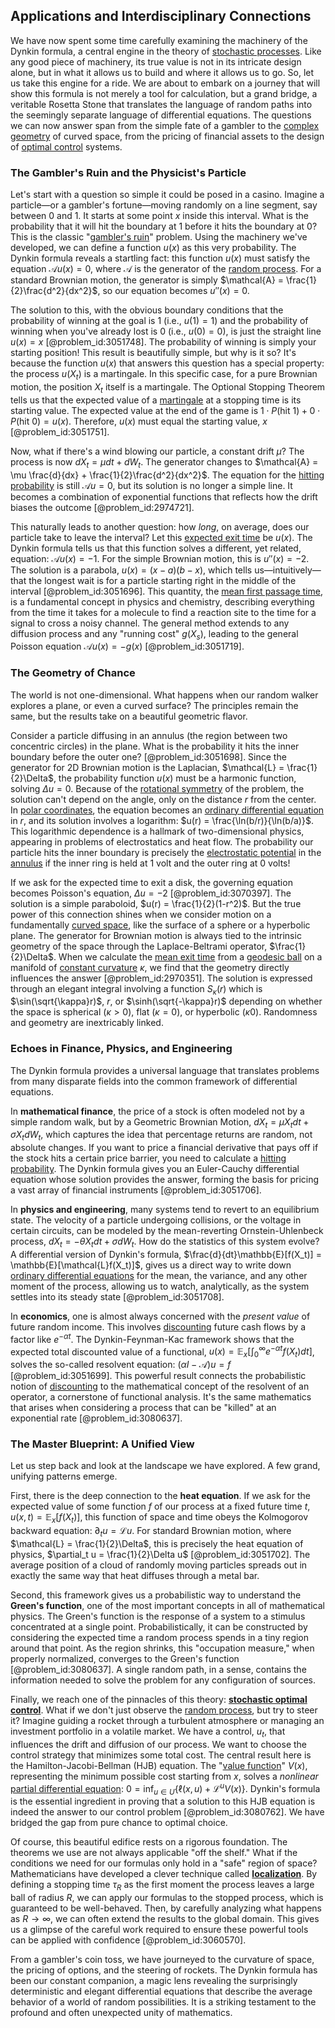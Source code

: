 ## Applications and Interdisciplinary Connections

We have now spent some time carefully examining the machinery of the Dynkin formula, a central engine in the theory of [stochastic processes](@article_id:141072). Like any good piece of machinery, its true value is not in its intricate design alone, but in what it allows us to build and where it allows us to go. So, let us take this engine for a ride. We are about to embark on a journey that will show this formula is not merely a tool for calculation, but a grand bridge, a veritable Rosetta Stone that translates the language of random paths into the seemingly separate language of differential equations. The questions we can now answer span from the simple fate of a gambler to the [complex geometry](@article_id:158586) of curved space, from the pricing of financial assets to the design of [optimal control](@article_id:137985) systems.

### The Gambler's Ruin and the Physicist's Particle

Let's start with a question so simple it could be posed in a casino. Imagine a particle—or a gambler's fortune—moving randomly on a line segment, say between 0 and 1. It starts at some point $x$ inside this interval. What is the probability that it will hit the boundary at 1 before it hits the boundary at 0? This is the classic "[gambler's ruin](@article_id:261805)" problem. Using the machinery we've developed, we can define a function $u(x)$ as this very probability. The Dynkin formula reveals a startling fact: this function $u(x)$ must satisfy the equation $\mathcal{A}u(x) = 0$, where $\mathcal{A}$ is the generator of the [random process](@article_id:269111). For a standard Brownian motion, the generator is simply $\mathcal{A} = \frac{1}{2}\frac{d^2}{dx^2}$, so our equation becomes $u''(x) = 0$.

The solution to this, with the obvious boundary conditions that the probability of winning at the goal is $1$ (i.e., $u(1)=1$) and the probability of winning when you've already lost is $0$ (i.e., $u(0)=0$), is just the straight line $u(x) = x$ [@problem_id:3051748]. The probability of winning is simply your starting position! This result is beautifully simple, but why is it so? It's because the function $u(x)$ that answers this question has a special property: the process $u(X_t)$ is a martingale. In this specific case, for a pure Brownian motion, the position $X_t$ itself is a martingale. The Optional Stopping Theorem tells us that the expected value of a [martingale](@article_id:145542) at a stopping time is its starting value. The expected value at the end of the game is $1 \cdot P(\text{hit 1}) + 0 \cdot P(\text{hit 0}) = u(x)$. Therefore, $u(x)$ must equal the starting value, $x$ [@problem_id:3051751].

Now, what if there's a wind blowing our particle, a constant drift $\mu$? The process is now $dX_t = \mu dt + dW_t$. The generator changes to $\mathcal{A} = \mu \frac{d}{dx} + \frac{1}{2}\frac{d^2}{dx^2}$. The equation for the [hitting probability](@article_id:266371) is still $\mathcal{A}u=0$, but its solution is no longer a simple line. It becomes a combination of exponential functions that reflects how the drift biases the outcome [@problem_id:2974721].

This naturally leads to another question: how *long*, on average, does our particle take to leave the interval? Let this [expected exit time](@article_id:637349) be $u(x)$. The Dynkin formula tells us that this function solves a different, yet related, equation: $\mathcal{A}u(x) = -1$. For the simple Brownian motion, this is $u''(x) = -2$. The solution is a parabola, $u(x) = (x-a)(b-x)$, which tells us—intuitively—that the longest wait is for a particle starting right in the middle of the interval [@problem_id:3051696]. This quantity, the [mean first passage time](@article_id:182474), is a fundamental concept in physics and chemistry, describing everything from the time it takes for a molecule to find a reaction site to the time for a signal to cross a noisy channel. The general method extends to any diffusion process and any "running cost" $g(X_s)$, leading to the general Poisson equation $\mathcal{A}u(x) = -g(x)$ [@problem_id:3051719].

### The Geometry of Chance

The world is not one-dimensional. What happens when our random walker explores a plane, or even a curved surface? The principles remain the same, but the results take on a beautiful geometric flavor.

Consider a particle diffusing in an annulus (the region between two concentric circles) in the plane. What is the probability it hits the inner boundary before the outer one? [@problem_id:3051698]. Since the generator for 2D Brownian motion is the Laplacian, $\mathcal{L} = \frac{1}{2}\Delta$, the probability function $u(x)$ must be a harmonic function, solving $\Delta u = 0$. Because of the [rotational symmetry](@article_id:136583) of the problem, the solution can't depend on the angle, only on the distance $r$ from the center. In [polar coordinates](@article_id:158931), the equation becomes an [ordinary differential equation](@article_id:168127) in $r$, and its solution involves a logarithm: $u(r) = \frac{\ln(b/r)}{\ln(b/a)}$. This logarithmic dependence is a hallmark of two-dimensional physics, appearing in problems of electrostatics and heat flow. The probability our particle hits the inner boundary is precisely the [electrostatic potential](@article_id:139819) in the [annulus](@article_id:163184) if the inner ring is held at 1 volt and the outer ring at 0 volts!

If we ask for the expected time to exit a disk, the governing equation becomes Poisson's equation, $\Delta u = -2$ [@problem_id:3070397]. The solution is a simple paraboloid, $u(r) = \frac{1}{2}(1-r^2)$. But the true power of this connection shines when we consider motion on a fundamentally [curved space](@article_id:157539), like the surface of a sphere or a hyperbolic plane. The generator for Brownian motion is always tied to the intrinsic geometry of the space through the Laplace-Beltrami operator, $\frac{1}{2}\Delta$. When we calculate the [mean exit time](@article_id:204306) from a [geodesic ball](@article_id:198156) on a manifold of [constant curvature](@article_id:161628) $\kappa$, we find that the geometry directly influences the answer [@problem_id:2970351]. The solution is expressed through an elegant integral involving a function $S_\kappa(r)$ which is $\sin(\sqrt{\kappa}r)$, $r$, or $\sinh(\sqrt{-\kappa}r)$ depending on whether the space is spherical ($\kappa>0$), flat ($\kappa=0$), or hyperbolic ($\kappa0$). Randomness and geometry are inextricably linked.

### Echoes in Finance, Physics, and Engineering

The Dynkin formula provides a universal language that translates problems from many disparate fields into the common framework of differential equations.

In **mathematical finance**, the price of a stock is often modeled not by a simple random walk, but by a Geometric Brownian Motion, $dX_t = \mu X_t dt + \sigma X_t dW_t$, which captures the idea that percentage returns are random, not absolute changes. If you want to price a financial derivative that pays off if the stock hits a certain price barrier, you need to calculate a [hitting probability](@article_id:266371). The Dynkin formula gives you an Euler-Cauchy differential equation whose solution provides the answer, forming the basis for pricing a vast array of financial instruments [@problem_id:3051706].

In **physics and engineering**, many systems tend to revert to an equilibrium state. The velocity of a particle undergoing collisions, or the voltage in certain circuits, can be modeled by the mean-reverting Ornstein-Uhlenbeck process, $dX_t = -\theta X_t dt + \sigma dW_t$. How do the statistics of this system evolve? A differential version of Dynkin's formula, $\frac{d}{dt}\mathbb{E}[f(X_t)] = \mathbb{E}[\mathcal{L}f(X_t)]$, gives us a direct way to write down [ordinary differential equations](@article_id:146530) for the mean, the variance, and any other moment of the process, allowing us to watch, analytically, as the system settles into its steady state [@problem_id:3051708].

In **economics**, one is almost always concerned with the *present value* of future random income. This involves [discounting](@article_id:138676) future cash flows by a factor like $e^{-\alpha t}$. The Dynkin-Feynman-Kac framework shows that the expected total discounted value of a functional, $u(x) = \mathbb{E}_x[\int_0^\infty e^{-\alpha t} f(X_t) dt]$, solves the so-called resolvent equation: $(\alpha I - \mathcal{A})u = f$ [@problem_id:3051699]. This powerful result connects the probabilistic notion of [discounting](@article_id:138676) to the mathematical concept of the resolvent of an operator, a cornerstone of functional analysis. It's the same mathematics that arises when considering a process that can be "killed" at an exponential rate [@problem_id:3080637].

### The Master Blueprint: A Unified View

Let us step back and look at the landscape we have explored. A few grand, unifying patterns emerge.

First, there is the deep connection to the **heat equation**. If we ask for the expected value of some function $f$ of our process at a fixed future time $t$, $u(x,t) = \mathbb{E}_x[f(X_t)]$, this function of space and time obeys the Kolmogorov backward equation: $\partial_t u = \mathcal{L}u$. For standard Brownian motion, where $\mathcal{L} = \frac{1}{2}\Delta$, this is precisely the heat equation of physics, $\partial_t u = \frac{1}{2}\Delta u$ [@problem_id:3051702]. The average position of a cloud of randomly moving particles spreads out in exactly the same way that heat diffuses through a metal bar.

Second, this framework gives us a probabilistic way to understand the **Green's function**, one of the most important concepts in all of mathematical physics. The Green's function is the response of a system to a stimulus concentrated at a single point. Probabilistically, it can be constructed by considering the expected time a random process spends in a tiny region around that point. As the region shrinks, this "occupation measure," when properly normalized, converges to the Green's function [@problem_id:3080637]. A single random path, in a sense, contains the information needed to solve the problem for any configuration of sources.

Finally, we reach one of the pinnacles of this theory: **[stochastic optimal control](@article_id:190043)**. What if we don't just observe the [random process](@article_id:269111), but try to steer it? Imagine guiding a rocket through a turbulent atmosphere or managing an investment portfolio in a volatile market. We have a control, $u_t$, that influences the drift and diffusion of our process. We want to choose the control strategy that minimizes some total cost. The central result here is the Hamilton-Jacobi-Bellman (HJB) equation. The "[value function](@article_id:144256)" $V(x)$, representing the minimum possible cost starting from $x$, solves a *nonlinear* [partial differential equation](@article_id:140838): $0 = \inf_{u \in U}\{\ell(x,u) + \mathcal{L}^u V(x)\}$. Dynkin's formula is the essential ingredient in proving that a solution to this HJB equation is indeed the answer to our control problem [@problem_id:3080762]. We have bridged the gap from pure chance to optimal choice.

Of course, this beautiful edifice rests on a rigorous foundation. The theorems we use are not always applicable "off the shelf." What if the conditions we need for our formulas only hold in a "safe" region of space? Mathematicians have developed a clever technique called **[localization](@article_id:146840)**. By defining a stopping time $\tau_R$ as the first moment the process leaves a large ball of radius $R$, we can apply our formulas to the stopped process, which is guaranteed to be well-behaved. Then, by carefully analyzing what happens as $R \to \infty$, we can often extend the results to the global domain. This gives us a glimpse of the careful work required to ensure these powerful tools can be applied with confidence [@problem_id:3060570].

From a gambler's coin toss, we have journeyed to the curvature of space, the pricing of options, and the steering of rockets. The Dynkin formula has been our constant companion, a magic lens revealing the surprisingly deterministic and elegant differential equations that describe the average behavior of a world of random possibilities. It is a striking testament to the profound and often unexpected unity of mathematics.